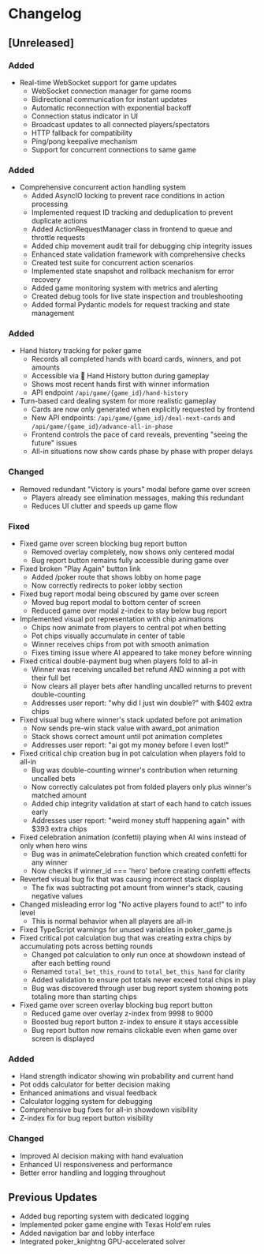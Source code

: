 # Changelog

## [Unreleased]

### Added
- Real-time WebSocket support for game updates
  - WebSocket connection manager for game rooms
  - Bidirectional communication for instant updates
  - Automatic reconnection with exponential backoff
  - Connection status indicator in UI
  - Broadcast updates to all connected players/spectators
  - HTTP fallback for compatibility
  - Ping/pong keepalive mechanism
  - Support for concurrent connections to same game

### Added
- Comprehensive concurrent action handling system
  - Added AsyncIO locking to prevent race conditions in action processing
  - Implemented request ID tracking and deduplication to prevent duplicate actions
  - Added ActionRequestManager class in frontend to queue and throttle requests
  - Added chip movement audit trail for debugging chip integrity issues
  - Enhanced state validation framework with comprehensive checks
  - Created test suite for concurrent action scenarios
  - Implemented state snapshot and rollback mechanism for error recovery
  - Added game monitoring system with metrics and alerting
  - Created debug tools for live state inspection and troubleshooting
  - Added formal Pydantic models for request tracking and state management

### Added
- Hand history tracking for poker game
  - Records all completed hands with board cards, winners, and pot amounts
  - Accessible via 📜 Hand History button during gameplay
  - Shows most recent hands first with winner information
  - API endpoint `/api/game/{game_id}/hand-history`
- Turn-based card dealing system for more realistic gameplay
  - Cards are now only generated when explicitly requested by frontend
  - New API endpoints: `/api/game/{game_id}/deal-next-cards` and `/api/game/{game_id}/advance-all-in-phase`
  - Frontend controls the pace of card reveals, preventing "seeing the future" issues
  - All-in situations now show cards phase by phase with proper delays

### Changed
- Removed redundant "Victory is yours" modal before game over screen
  - Players already see elimination messages, making this redundant
  - Reduces UI clutter and speeds up game flow

### Fixed
- Fixed game over screen blocking bug report button
  - Removed overlay completely, now shows only centered modal
  - Bug report button remains fully accessible during game over
- Fixed broken "Play Again" button link
  - Added /poker route that shows lobby on home page
  - Now correctly redirects to poker lobby section
- Fixed bug report modal being obscured by game over screen
  - Moved bug report modal to bottom center of screen
  - Reduced game over modal z-index to stay below bug report
- Implemented visual pot representation with chip animations
  - Chips now animate from players to central pot when betting
  - Pot chips visually accumulate in center of table
  - Winner receives chips from pot with smooth animation
  - Fixes timing issue where AI appeared to take money before winning
- Fixed critical double-payment bug when players fold to all-in
  - Winner was receiving uncalled bet refund AND winning a pot with their full bet
  - Now clears all player bets after handling uncalled returns to prevent double-counting
  - Addresses user report: "why did I just win double?" with $402 extra chips
- Fixed visual bug where winner's stack updated before pot animation
  - Now sends pre-win stack value with award_pot animation
  - Stack shows correct amount until pot animation completes
  - Addresses user report: "ai got my money before I even lost!"
- Fixed critical chip creation bug in pot calculation when players fold to all-in
  - Bug was double-counting winner's contribution when returning uncalled bets
  - Now correctly calculates pot from folded players only plus winner's matched amount
  - Added chip integrity validation at start of each hand to catch issues early
  - Addresses user report: "weird money stuff happening again" with $393 extra chips
- Fixed celebration animation (confetti) playing when AI wins instead of only when hero wins
  - Bug was in animateCelebration function which created confetti for any winner
  - Now checks if winner_id === 'hero' before creating confetti effects
- Reverted visual bug fix that was causing incorrect stack displays
  - The fix was subtracting pot amount from winner's stack, causing negative values
- Changed misleading error log "No active players found to act!" to info level
  - This is normal behavior when all players are all-in
- Fixed TypeScript warnings for unused variables in poker_game.js
- Fixed critical pot calculation bug that was creating extra chips by accumulating pots across betting rounds
  - Changed pot calculation to only run once at showdown instead of after each betting round
  - Renamed `total_bet_this_round` to `total_bet_this_hand` for clarity
  - Added validation to ensure pot totals never exceed total chips in play
  - Bug was discovered through user bug report system showing pots totaling more than starting chips
- Fixed game over screen overlay blocking bug report button
  - Reduced game over overlay z-index from 9998 to 9000
  - Boosted bug report button z-index to ensure it stays accessible
  - Bug report button now remains clickable even when game over screen is displayed

### Added
- Hand strength indicator showing win probability and current hand
- Pot odds calculator for better decision making
- Enhanced animations and visual feedback
- Calculator logging system for debugging
- Comprehensive bug fixes for all-in showdown visibility
- Z-index fix for bug report button visibility

### Changed
- Improved AI decision making with hand evaluation
- Enhanced UI responsiveness and performance
- Better error handling and logging throughout

## Previous Updates
- Added bug reporting system with dedicated logging
- Implemented poker game engine with Texas Hold'em rules
- Added navigation bar and lobby interface
- Integrated poker_knightng GPU-accelerated solver